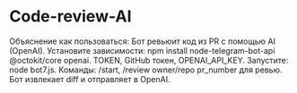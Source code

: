 # Code-review-AI
Объяснение как пользоваться:
Бот ревьюит код из PR с помощью AI (OpenAI).
Установите зависимости: npm install node-telegram-bot-api @octokit/core openai.
TOKEN, GitHub токен, OPENAI_API_KEY.
Запустите: node bot7.js.
Команды: /start, /review owner/repo pr_number для ревью. Бот извлекает diff и отправляет в OpenAI.
